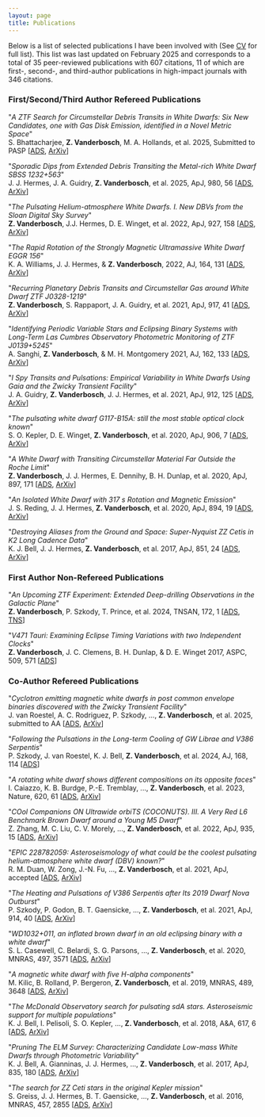 ```yaml
---
layout: page
title: Publications
---
```


Below is a list of selected publications I have been involved with (See [CV](https://zvanderbosch.com/CV/Zach_Vanderbosch_CV.pdf) for full list). This list was last updated on February 2025 and corresponds to a total of 35 peer-reviewed publications with 607 citations, 11 of which are first-, second-, and third-author publications in high-impact journals with 346 citations.

### First/Second/Third Author Refereed Publications

"*A ZTF Search for Circumstellar Debris Transits in White Dwarfs: Six New Candidates, one with Gas Disk Emission, identified in a Novel Metric Space*"\
S. Bhattacharjee, **Z. Vanderbosch**, M. A. Hollands, et al. 2025, Submitted to PASP [[ADS](https://ui.adsabs.harvard.edu/abs/2025arXiv250205502B/abstract), [ArXiv](https://arxiv.org/abs/2502.05502)]

"*Sporadic Dips from Extended Debris Transiting the Metal-rich White Dwarf SBSS 1232+563*"\
J. J. Hermes, J. A. Guidry, **Z. Vanderbosch**, et al. 2025, ApJ, 980, 56 [[ADS](https://ui.adsabs.harvard.edu/abs/2025ApJ...980...56H/abstract), [ArXiv](https://arxiv.org/abs/2501.02050)]

"*The Pulsating Helium-atmosphere White Dwarfs. I. New DBVs from the Sloan Digital Sky Survey*"\
**Z. Vanderbosch**, J.J. Hermes, D. E. Winget, et al. 2022, ApJ, 927, 158 [[ADS](https://ui.adsabs.harvard.edu/abs/2022ApJ...927..158V/abstract), [ArXiv](https://arxiv.org/abs/2201.09893)]

"*The Rapid Rotation of the Strongly Magnetic Ultramassive White Dwarf EGGR 156*"\
K. A. Williams, J. J. Hermes, & **Z. Vanderbosch**, 2022, AJ, 164, 131 [[ADS](https://ui.adsabs.harvard.edu/abs/2022AJ....164..131W/abstract), [ArXiv](https://arxiv.org/abs/2207.13763)]

"*Recurring Planetary Debris Transits and Circumstellar Gas around White Dwarf ZTF J0328-1219*"\
**Z. Vanderbosch**, S. Rappaport, J. A. Guidry, et al. 2021, ApJ, 917, 41 [[ADS](https://ui.adsabs.harvard.edu/abs/2021ApJ...917...41V/abstract), [ArXiv](https://arxiv.org/abs/2106.02659)]

"*Identifying Periodic Variable Stars and Eclipsing Binary Systems with Long-Term Las Cumbres Observatory Photometric Monitoring of ZTF J0139+5245*"\
A. Sanghi, **Z. Vanderbosch**, & M. H. Montgomery 2021, AJ, 162, 133 [[ADS](https://ui.adsabs.harvard.edu/abs/2021AJ....162..133S/abstract), [ArXiv](https://arxiv.org/abs/2107.13548)]

"*I Spy Transits and Pulsations: Empirical Variability in White Dwarfs Using Gaia and the Zwicky Transient Facility*"\
J. A. Guidry, **Z. Vanderbosch**, J. J. Hermes, et al. 2021, ApJ, 912, 125 [[ADS](https://ui.adsabs.harvard.edu/abs/2021ApJ...912..125G/abstract), [ArXiv](https://arxiv.org/abs/2012.00035)]

"*The pulsating white dwarf G117-B15A: still the most stable optical clock known*"\
S. O. Kepler, D. E. Winget, **Z. Vanderbosch**, et al. 2020, ApJ, 906, 7 [[ADS](https://ui.adsabs.harvard.edu/abs/2021ApJ...906....7K/abstract), [ArXiv](https://arxiv.org/abs/2010.16062)]

"*A White Dwarf with Transiting Circumstellar Material Far Outside the Roche Limit*"\
**Z. Vanderbosch**, J. J. Hermes, E. Dennihy, B. H. Dunlap, et al. 2020, ApJ, 897, 171 [[ADS](https://ui.adsabs.harvard.edu/abs/2020ApJ...897..171V/abstract), [ArXiv](https://arxiv.org/abs/1908.09839)]

"*An Isolated White Dwarf with 317 s Rotation and Magnetic Emission*"\
J. S. Reding, J. J. Hermes, **Z. Vanderbosch**, et al. 2020, ApJ, 894, 19 [[ADS](https://ui.adsabs.harvard.edu/abs/2020ApJ...894...19R/abstract), [ArXiv](https://arxiv.org/abs/2003.10450)]

"*Destroying Aliases from the Ground and Space: Super-Nyquist ZZ Cetis in K2 Long Cadence Data*"\
K. J. Bell, J. J. Hermes, **Z. Vanderbosch**, et al. 2017, ApJ, 851, 24 [[ADS](https://ui.adsabs.harvard.edu/abs/2017ApJ...851...24B/abstract), [ArXiv](https://arxiv.org/abs/1710.10273)]

### First Author Non-Refereed Publications

"*An Upcoming ZTF Experiment: Extended Deep-drilling Observations in the Galactic Plane*"\
**Z. Vanderbosch**, P. Szkody, T. Prince, et al. 2024, TNSAN, 172, 1 [[ADS](https://ui.adsabs.harvard.edu/abs/2024TNSAN.172....1V/abstract), [TNS](https://www.wis-tns.org/astronotes/astronote/2024-172)]

"*V471 Tauri: Examining Eclipse Timing Variations with two Independent Clocks*"\
**Z. Vanderbosch**, J. C. Clemens, B. H. Dunlap, & D. E. Winget 2017, ASPC, 509, 571 [[ADS](https://ui.adsabs.harvard.edu/abs/2017ASPC..509..571V/abstract)]

### Co-Author Refereed Publications

"*Cyclotron emitting magnetic white dwarfs in post common envelope binaries discovered with the Zwicky Transient Facility*"\
J. van Roestel, A. C. Rodriguez, P. Szkody, ..., **Z. Vanderbosch**, et al. 2025, submitted to AA [[ADS](https://ui.adsabs.harvard.edu/abs/2024arXiv241215153V/abstract), [ArXiv](https://arxiv.org/abs/2412.15153)]

"*Following the Pulsations in the Long-term Cooling of GW Librae and V386 Serpentis*"\
P. Szkody, J. van Roestel, K. J. Bell, **Z. Vanderbosch**, et al. 2024, AJ, 168, 114 [[ADS](https://ui.adsabs.harvard.edu/abs/2024AJ....168..114S/abstract)]

"*A rotating white dwarf shows different compositions on its opposite faces*"\
I. Caiazzo, K. B. Burdge, P.-E. Tremblay, ..., **Z. Vanderbosch**, et al. 2023, Nature, 620, 61 [[ADS](https://ui.adsabs.harvard.edu/abs/2023Natur.620...61C/abstract), [ArXiv](https://arxiv.org/abs/2308.07430)]

"*COol Companions ON Ultrawide orbiTS (COCONUTS). III. A Very Red L6 Benchmark Brown Dwarf around a Young M5 Dwarf*"\
Z. Zhang, M. C. Liu, C. V. Morely, ..., **Z. Vanderbosch**, et al. 2022, ApJ, 935, 15 [[ADS](https://ui.adsabs.harvard.edu/abs/2022ApJ...935...15Z/abstract), [ArXiv](https://arxiv.org/abs/2207.02865)]

"*EPIC 228782059: Asteroseismology of what could be the coolest pulsating helium-atmosphere white dwarf (DBV) known?*"\
R. M. Duan, W. Zong, J.-N. Fu, ..., **Z. Vanderbosch**, et al. 2021, ApJ, accepted [[ADS](https://ui.adsabs.harvard.edu/abs/2021ApJ...914...40S/abstract), [ArXiv](https://arxiv.org/abs/2108.13988)]

"*The Heating and Pulsations of V386 Serpentis after Its 2019 Dwarf Nova Outburst*"\
P. Szkody, P. Godon, B. T. Gaensicke, ..., **Z. Vanderbosch**, et al. 2021, ApJ, 914, 40 [[ADS](https://ui.adsabs.harvard.edu/abs/2021ApJ...914...40S/abstract), [ArXiv](https://arxiv.org/abs/2104.14720)]

"*WD1032+011, an inflated brown dwarf in an old eclipsing binary with a white dwarf*"\
S. L. Casewell, C. Belardi, S. G. Parsons, ..., **Z. Vanderbosch**, et al. 2020, MNRAS, 497, 3571 [[ADS](https://ui.adsabs.harvard.edu/abs/2020arXiv200609417C/abstract), [ArXiv](https://arxiv.org/abs/2006.09417)]

"*A magnetic white dwarf with five H-alpha components*"\
M. Kilic, B. Rolland, P. Bergeron, **Z. Vanderbosch**, et al. 2019, MNRAS, 489, 3648 [[ADS](https://ui.adsabs.harvard.edu/abs/2019MNRAS.489.3648K/abstract), [ArXiv](https://arxiv.org/abs/1908.10915)]

"*The McDonald Observatory search for pulsating sdA stars. Asteroseismic support for multiple populations*"\
K. J. Bell, I. Pelisoli, S. O. Kepler, ..., **Z. Vanderbosch**, et al. 2018, A&A, 617, 6 [[ADS](https://ui.adsabs.harvard.edu/abs/2018A%26A...617A...6B/abstract), [ArXiv](https://arxiv.org/abs/1805.11129)]

"*Pruning The ELM Survey: Characterizing Candidate Low-mass White Dwarfs through Photometric Variability*"\
K. J. Bell, A. Gianninas, J. J. Hermes, ..., **Z. Vanderbosch**, et al. 2017, ApJ, 835, 180 [[ADS](https://ui.adsabs.harvard.edu/abs/2017ApJ...835..180B/abstract), [ArXiv](https://arxiv.org/abs/1612.06390)]

"*The search for ZZ Ceti stars in the original Kepler mission*"\
S. Greiss, J. J. Hermes, B. T. Gaensicke, ..., **Z. Vanderbosch**, et al. 2016, MNRAS, 457, 2855 [[ADS](https://ui.adsabs.harvard.edu/abs/2016MNRAS.457.2855G/abstract), [ArXiv](https://arxiv.org/abs/1601.01316)]

